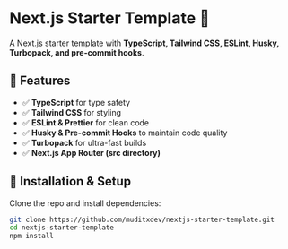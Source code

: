 # Next.js Starter Template 🚀

A Next.js starter template with **TypeScript, Tailwind CSS, ESLint, Husky, Turbopack, and pre-commit hooks**.

## 📌 Features

- ✅ **TypeScript** for type safety
- ✅ **Tailwind CSS** for styling
- ✅ **ESLint & Prettier** for clean code
- ✅ **Husky & Pre-commit Hooks** to maintain code quality
- ✅ **Turbopack** for ultra-fast builds
- ✅ **Next.js App Router (src directory)**

## 🚀 Installation & Setup

Clone the repo and install dependencies:

```sh
git clone https://github.com/muditxdev/nextjs-starter-template.git
cd nextjs-starter-template
npm install
